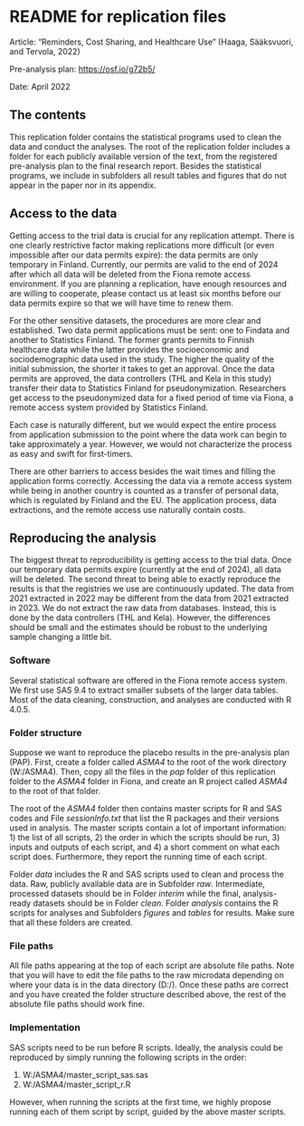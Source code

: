 # README for replication files 

Article: “Reminders, Cost Sharing, and Healthcare Use” (Haaga, Sääksvuori, and Tervola, 2022)

Pre-analysis plan: https://osf.io/g72b5/

Date: April 2022 <br>


## The contents

This replication folder contains the statistical programs used to clean the data and conduct the analyses. The root of the replication folder includes a folder for each publicly available version of the text, from the registered pre-analysis plan to the final research report. Besides the statistical programs, we include in subfolders all result tables and figures that do not appear in the paper nor in its appendix.

## Access to the data

Getting access to the trial data is crucial for any replication attempt. There is one clearly restrictive factor making replications more difficult (or even impossible after our data permits expire): the data permits are only temporary in Finland. Currently, our permits are valid to the end of 2024 after which all data will be deleted from the Fiona remote access environment. If you are planning a replication, have enough resources and are willing to cooperate, please contact us at least six months before our data permits expire so that we will have time to renew them. 

For the other sensitive datasets, the procedures are more clear and established. Two data permit applications must be sent: one to Findata and another to Statistics Finland. The former grants permits to Finnish healthcare data while the latter provides the socioeconomic and sociodemographic data used in the study. The higher the quality of the initial submission, the shorter it takes to get an approval. Once the data permits are approved, the data controllers (THL and Kela in this study) transfer their data to Statistics Finland for pseudonymization. Researchers get access to the pseudonymized data for a fixed period of time via Fiona, a remote access system provided by Statistics Finland.

Each case is naturally different, but we would expect the entire process from application submission to the point where the data work can begin to take approximately a year. However, we would not characterize the process as easy and swift for first-timers. 

There are other barriers to access besides the wait times and filling the application forms correctly. Accessing the data via a remote access system while being in another country is counted as a transfer of personal data, which is regulated by Finland and the EU. The application process, data extractions, and the remote access use naturally contain costs.

## Reproducing the analysis

The biggest threat to reproducibility is getting access to the trial data. Once our temporary data permits expire (currently at the end of 2024), all data will be deleted. The second threat to being able to exactly reproduce the results is that the registries we use are continuously updated. The data from 2021 extracted in 2022 may be different from the data from 2021 extracted in 2023. We do not extract the raw data from databases. Instead, this is done by the data controllers (THL and Kela). However, the differences should be small and the estimates should be robust to the underlying sample changing a little bit.

### Software

Several statistical software are offered in the Fiona remote access system. We first use SAS 9.4 to extract smaller subsets of the larger data tables. Most of the data cleaning, construction, and analyses are conducted with R 4.0.5. 

### Folder structure

Suppose we want to reproduce the placebo results in the pre-analysis plan (PAP). First, create a folder called *ASMA4* to the root of the work directory (W:/ASMA4). Then, copy all the files in the *pap* folder of this replication folder to the *ASMA4* folder in Fiona, and create an R project called *ASMA4* to the root of that folder.

The root of the *ASMA4* folder then contains master scripts for R and SAS codes and File *sessionInfo.txt* that list the R packages and their versions used in analysis. The master scripts contain a lot of important information: 1) the list of all scripts, 2) the order in which the scripts should be run, 3) inputs and outputs of each script, and 4) a short comment on what each script does. Furthermore, they report the running time of each script.

Folder *data* includes the R and SAS scripts used to clean and process the data. Raw, publicly available data are in Subfolder *raw*. Intermediate, processed datasets should be in Folder *interim* while the final, analysis-ready datasets should be in Folder *clean*. Folder *analysis* contains the R scripts for analyses and Subfolders *figures* and *tables* for results. Make sure that all these folders are created.

### File paths

All file paths appearing at the top of each script are absolute file paths. Note that you will have to edit the file paths to the raw microdata depending on where your data is in the data directory (D:/). Once these paths are correct and you have created the folder structure described above, the rest of the absolute file paths should work fine.

### Implementation

SAS scripts need to be run before R scripts. Ideally, the analysis could be reproduced by simply running the following scripts in the order:
1. W:/ASMA4/master_script_sas.sas
2. W:/ASMA4/master_script_r.R

However, when running the scripts at the first time, we highly propose running each of them script by script, guided by the above master scripts.
